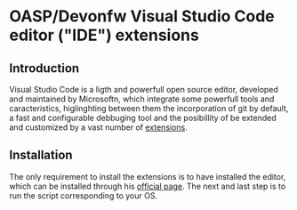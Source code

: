 # OASP/Devonfw Visual Studio Code editor ("IDE") extensions

## Introduction

Visual Studio Code is a ligth and powerfull open source editor, developed and 
maintained by Microsoftn, which integrate some powerfull tools and caracteristics,
higlinghting between them the incorporation of git by default, a fast and
configurable debbuging tool and the posibillity of be extended and customized 
by a vast number of [extensions](https://marketplace.visualstudio.com/VSCode).

## Installation

The only requirement to install the extensions is to have installed the editor,
which can be installed through his [official page](https://code.visualstudio.com/).
The next and last step is to run the script corresponding to your OS.


